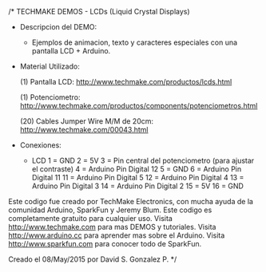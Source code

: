 /* 
  TECHMAKE DEMOS - LCDs (Liquid Crystal Displays)
  
  * Descripcion del DEMO:
    * Ejemplos de animacion, texto y caracteres especiales con una pantalla LCD + Arduino.
  
  * Material Utilizado:
  
    (1) Pantalla LCD: http://www.techmake.com/productos/lcds.html

    (1) Potenciometro: http://www.techmake.com/productos/components/potenciometros.html
    
    (20) Cables Jumper Wire M/M de 20cm: http://www.techmake.com/00043.html
  
  * Conexiones:
  
     * LCD
        1 = GND
        2 = 5V
        3 = Pin central del potenciometro (para ajustar el contraste)
        4 = Arduino Pin Digital 12
        5 = GND
        6 = Arduino Pin Digital 11
        11 = Arduino Pin Digital 5
        12 = Arduino Pin Digital 4
        13 = Arduino Pin Digital 3
        14 = Arduino Pin Digital 2
        15 = 5V
        16 = GND
    
Este codigo fue creado por TechMake Electronics,
con mucha ayuda de la comunidad Arduino, SparkFun y Jeremy Blum.
Este codigo es completamente gratuito para cualquier uso.
Visita http://www.techmake.com para mas DEMOS y tutoriales.
Visita http://www.arduino.cc para aprender mas sobre el Arduino.
Visita http://www.sparkfun.com para conocer todo de SparkFun.

Creado el 08/May/2015 por David S. Gonzalez P.
*/
